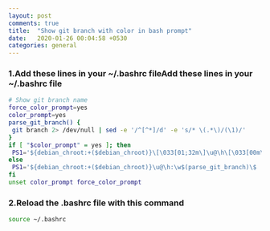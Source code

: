 ```yaml
---
layout: post
comments: true
title:  "Show git branch with color in bash prompt"
date:   2020-01-26 00:04:58 +0530
categories: general
---
```



### 1.Add these lines in your ~/.bashrc fileAdd these lines in your ~/.bashrc file

```bash
# Show git branch name
force_color_prompt=yes
color_prompt=yes
parse_git_branch() {
 git branch 2> /dev/null | sed -e '/^[^*]/d' -e 's/* \(.*\)/(\1)/'
}
if [ "$color_prompt" = yes ]; then
 PS1='${debian_chroot:+($debian_chroot)}\[\033[01;32m\]\u@\h\[\033[00m\]:\[\033[01;34m\]\w\[\033[01;31m\]$(parse_git_branch)\[\033[00m\]\$ '
else
 PS1='${debian_chroot:+($debian_chroot)}\u@\h:\w$(parse_git_branch)\$ '
fi
unset color_prompt force_color_prompt
```

### 2.Reload the .bashrc file with this command
```bash
source ~/.bashrc
```

